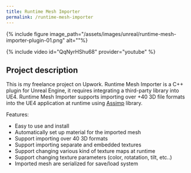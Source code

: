 ```yaml
---
title: Runtime Mesh Importer
permalink: /runtime-mesh-importer
---
```


{% include figure image_path="/assets/images/unreal/runtime-mesh-importer-plugin-01.png" alt=""%}


{% include video id="QqNyrHShu68" provider="youtube" %}

<h2>Project description</h2>

This is my freelance project on Upwork. Runtime Mesh Importer is a C++ plugin for Unreal Engine, it requires integrating a third-party library into UE4. Runtime Mesh Importer supports importing over +40 3D file formats into the UE4 application at runtime using [Assimp](https://github.com/assimp/assimp) library.

Features:
- Easy to use and install
- Automatically set up material for the imported mesh
- Support importing over 40 3D formats
- Support importing separate and embedded textures
- Support changing various kind of texture maps at runtime
- Support changing texture parameters (color, rotatation, tilt, etc..)
- Imported mesh are serialized for save/load system
